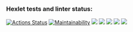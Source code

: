 ### Hexlet tests and linter status:
[![Actions Status](https://github.com/garozaev/frontend-project-44/actions/workflows/hexlet-check.yml/badge.svg)](https://github.com/garozaev/frontend-project-44/actions) 
[![Maintainability](https://api.codeclimate.com/v1/badges/56e859a6be269e6db190/maintainability)](https://codeclimate.com/github/garozaev/frontend-project-44/maintainability)
<a href="https://asciinema.org/a/EmkbbojX51xofOeidYQDRDqsQ" target="_blank"><img src="https://asciinema.org/a/EmkbbojX51xofOeidYQDRDqsQ.svg" /></a>
<a href="https://asciinema.org/a/rhn98kgfSSKSwHswozLGxTMR1" target="_blank"><img src="https://asciinema.org/a/rhn98kgfSSKSwHswozLGxTMR1.svg" /></a>
<a href="https://asciinema.org/a/2G1rLTni5YmvdZr5kBwgRc04I" target="_blank"><img src="https://asciinema.org/a/2G1rLTni5YmvdZr5kBwgRc04I.svg" /></a>
<a href="https://asciinema.org/a/JNXz78KD3D5lU6txVVPDU2fOX" target="_blank"><img src="https://asciinema.org/a/JNXz78KD3D5lU6txVVPDU2fOX.svg" /></a>
<a href="https://asciinema.org/a/0sZbADy0sGxZyGd7iFthiQt1k" target="_blank"><img src="https://asciinema.org/a/0sZbADy0sGxZyGd7iFthiQt1k.svg" /></a>